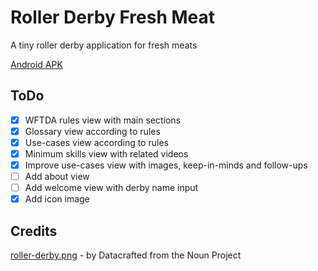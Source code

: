 # Roller Derby Fresh Meat

A tiny roller derby application for fresh meats

[Android APK](https://exp-shell-app-assets.s3-us-west-1.amazonaws.com/android%2F%40gaelreyrol%2Froller-derby-fresh-meat-76f2f7d4-65af-11e8-9c32-0a580a780506-signed.apk)

## ToDo

- [x] WFTDA rules view with main sections
- [x] Glossary view according to rules
- [x] Use-cases view according to rules
- [x] Minimum skills view with related videos
- [x] Improve use-cases view with images, keep-in-minds and follow-ups
- [ ] Add about view
- [ ] Add welcome view with derby name input
- [x] Add icon image

## Credits

[roller-derby.png](./assets/images/roller-derby.png) - by Datacrafted from the Noun Project
